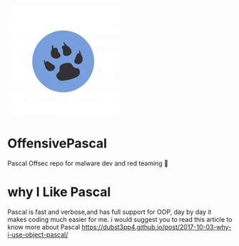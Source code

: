 
![image](https://raw.githubusercontent.com/0xsp-SRD/0xsp.com/main/images/lazarus-icon-250x250.webp)


# OffensivePascal
Pascal Offsec repo for malware dev and red teaming 🚩

# why I Like Pascal 
Pascal is fast and verbose,and has full support for OOP, day by day it makes coding much easier for me. 
i would suggest you to read this article to know more about Pascal
https://dubst3pp4.github.io/post/2017-10-03-why-i-use-object-pascal/
